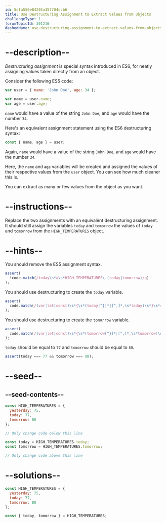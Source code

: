 ```yaml
---
id: 5cfa550e84205a357704ccb6
title: Use Destructuring Assignment to Extract Values from Objects
challengeType: 1
forumTopicId: 301216
dashedName: use-destructuring-assignment-to-extract-values-from-objects
---
```


# --description--

<dfn>Destructuring assignment</dfn> is special syntax introduced in ES6, for neatly assigning values taken directly from an object.

Consider the following ES5 code:

```js
var user = { name: 'John Doe', age: 34 };

var name = user.name;
var age = user.age;
```

`name` would have a value of the string `John Doe`, and `age` would have the number `34`.

Here's an equivalent assignment statement using the ES6 destructuring syntax:

```js
const { name, age } = user;
```

Again, `name` would have a value of the string `John Doe`, and `age` would have the number `34`.

Here, the `name` and `age` variables will be created and assigned the values of their respective values from the `user` object. You can see how much cleaner this is.

You can extract as many or few values from the object as you want.

# --instructions--

Replace the two assignments with an equivalent destructuring assignment. It should still assign the variables `today` and `tomorrow` the values of `today` and `tomorrow` from the `HIGH_TEMPERATURES` object.

# --hints--

You should remove the ES5 assignment syntax.

```js
assert(
  !code.match(/today\s*=\s*HIGH_TEMPERATURES\.(today|tomorrow)/g)
);
```

You should use destructuring to create the `today` variable.

```js
assert(
  code.match(/(var|let|const)\s*{\s*(today[^}]*|[^,]*,\s*today)\s*}\s*=\s*HIGH_TEMPERATURES(;|\s+|\/\/)/g)
);
```

You should use destructuring to create the `tomorrow` variable.

```js
assert(
  code.match(/(var|let|const)\s*{\s*(tomorrow[^}]*|[^,]*,\s*tomorrow)\s*}\s*=\s*HIGH_TEMPERATURES(;|\s+|\/\/)/g)
);
```

`today` should be equal to `77` and `tomorrow` should be equal to `80`.

```js
assert(today === 77 && tomorrow === 80);
```

# --seed--

## --seed-contents--

```js
const HIGH_TEMPERATURES = {
  yesterday: 75,
  today: 77,
  tomorrow: 80
};

// Only change code below this line

const today = HIGH_TEMPERATURES.today;
const tomorrow = HIGH_TEMPERATURES.tomorrow;

// Only change code above this line
```

# --solutions--

```js
const HIGH_TEMPERATURES = {
  yesterday: 75,
  today: 77,
  tomorrow: 80
};

const { today, tomorrow } = HIGH_TEMPERATURES;
```
